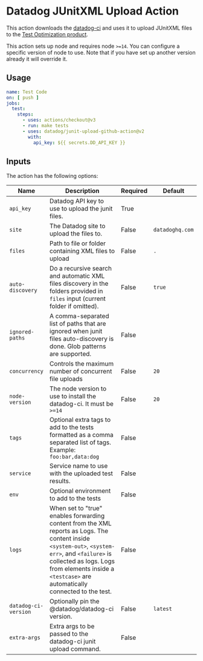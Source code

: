 # Datadog JUnitXML Upload Action

This action downloads the [datadog-ci](https://github.com/DataDog/datadog-ci) and uses it to upload JUnitXML files
to the [Test Optimization product](https://docs.datadoghq.com/tests/).

This action sets up node and requires node `>=14`. You can configure a specific version of node to use.
Note that if you have set up another version already it will override it.

## Usage

```yaml
name: Test Code
on: [ push ]
jobs:
  test:
    steps:
      - uses: actions/checkout@v3
      - run: make tests
      - uses: datadog/junit-upload-github-action@v2
        with:
          api_key: ${{ secrets.DD_API_KEY }}
```

## Inputs

The action has the following options:

| Name                 | Description                                                                                                                                                                                                                                            | Required | Default         |
|----------------------|--------------------------------------------------------------------------------------------------------------------------------------------------------------------------------------------------------------------------------------------------------|----------|-----------------|
| `api_key`            | Datadog API key to use to upload the junit files.                                                                                                                                                                                                      | True     |                 |
| `site`               | The Datadog site to upload the files to.                                                                                                                                                                                                               | False    | `datadoghq.com` |
| `files`              | Path to file or folder containing XML files to upload                                                                                                                                                                                                  | False    | `.`             |
| `auto-discovery`     | Do a recursive search and automatic XML files discovery in the folders provided in `files` input (current folder if omitted).                                                                                                                          | False    | `true`          |
| `ignored-paths`      | A comma-separated list of paths that are ignored when junit files auto-discovery is done. Glob patterns are supported.                                                                                                                                 | False    |                 |
| `concurrency`        | Controls the maximum number of concurrent file uploads                                                                                                                                                                                                 | False    | `20`            |
| `node-version`       | The node version to use to install the datadog-ci. It must be `>=14`                                                                                                                                                                                   | False    | `20`            |
| `tags`               | Optional extra tags to add to the tests formatted as a comma separated list of tags. Example: `foo:bar,data:dog`                                                                                                                                       | False    |                 |
| `service`            | Service name to use with the uploaded test results.                                                                                                                                                                                                    | False    |                 |
| `env`                | Optional environment to add to the tests                                                                                                                                                                                                               | False    |                 |
| `logs`               | When set to "true" enables forwarding content from the XML reports as Logs. The content inside `<system-out>`, `<system-err>`, and `<failure>` is collected as logs. Logs from elements inside a `<testcase>` are automatically connected to the test. | False    |                 |
| `datadog-ci-version` | Optionally pin the @datadog/datadog-ci version.                                                                                                                                                                                                        | False    | `latest`        |
| `extra-args`         | Extra args to be passed to the datadog-ci junit upload command.                                                                                                                                                                                        | False    |                 |
